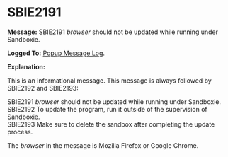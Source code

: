# SBIE2191

**Message:** SBIE2191 _browser_ should not be updated while running under Sandboxie.

**Logged To:** [Popup Message Log](PopupMessageLog).

**Explanation:**

This is an informational message. This message is always followed by SBIE2192 and SBIE2193:

SBIE2191 _browser_ should not be updated while running under Sandboxie.  
SBIE2192 To update the program, run it outside of the supervision of Sandboxie.  
SBIE2193 Make sure to delete the sandbox after completing the update process.  

The _browser_ in the message is Mozilla Firefox or Google Chrome.
